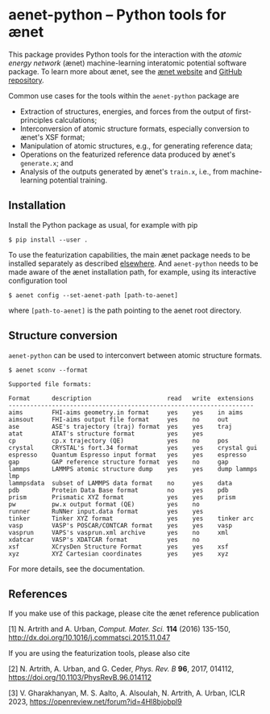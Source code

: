 # aenet-python – Python tools for ænet

This package provides Python tools for the interaction with the *atomic energy network* (ænet) machine-learning interatomic potential software package.  To learn more about ænet, see the [ænet website](http://ann.atomistic.net/) and [GitHub repository](http://ann.atomistic.net/).

Common use cases for the tools within the `aenet-python`  package are

* Extraction of structures, energies, and forces from the output of first-principles calculations;
* Interconversion of atomic structure formats, especially conversion to ænet's XSF format;
* Manipulation of atomic structures, e.g., for generating reference data;
* Operations on the featurized reference data produced by ænet's `generate.x`; and
* Analysis of the outputs generated by ænet's `train.x`, i.e., from machine-learning potential training.

## Installation

Install the Python package as usual, for example with pip

    $ pip install --user .

To use the featurization capabilities, the main ænet package needs to be installed separately as described [elsewhere](http://ann.atomistic.net/documentation/).  And `aenet-python` needs to be made aware of the ænet installation path, for example, using its interactive configuration tool

    $ aenet config --set-aenet-path [path-to-aenet]

where `[path-to-aenet]` is the path pointing to the aenet root directory.

## Structure conversion

`aenet-python` can be used to interconvert between atomic structure formats.

    $ aenet sconv --format

    Supported file formats:

    Format      description                     read   write  extensions
    --------------------------------------------------------------------
    aims        FHI-aims geometry.in format     yes    yes    in aims
    aimsout     FHI-aims output file format     yes    no     out
    ase         ASE's trajectory (traj) format  yes    yes    traj
    atat        ATAT's structure format         yes    yes
    cp          cp.x trajectory (QE)            yes    no     pos
    crystal     CRYSTAL's fort.34 format        yes    yes    crystal gui
    espresso    Quantum Espresso input format   yes    yes    espresso
    gap         GAP reference structure format  yes    no     gap
    lammps      LAMMPS atomic structure dump    yes    yes    dump lammps lmp
    lammpsdata  subset of LAMMPS data format    no     yes    data
    pdb         Protein Data Base format        no     yes    pdb
    prism       Prismatic XYZ format            yes    yes    prism
    pw          pw.x output format (QE)         yes    no
    runner      RuNNer input.data format        yes    yes
    tinker      Tinker XYZ format               yes    yes    tinker arc
    vasp        VASP's POSCAR/CONTCAR format    yes    yes    vasp
    vasprun     VAPS's vasprun.xml archive      yes    no     xml
    xdatcar     VASP's XDATCAR format           yes    no
    xsf         XCrysDen Structure Format       yes    yes    xsf
    xyz         XYZ Cartesian coordinates       yes    yes    xyz

For more details, see the documentation.



## References

If you make use of this package, please cite the ænet reference publication

[1] N. Artrith and A. Urban, *Comput. Mater. Sci.* **114** (2016) 135-150, http://dx.doi.org/10.1016/j.commatsci.2015.11.047

If you are using the featurization tools, please also cite

[2] N. Artrith, A. Urban, and G. Ceder,
*Phys. Rev. B* **96**, 2017, 014112, https://doi.org/10.1103/PhysRevB.96.014112

[3] V. Gharakhanyan, M. S. Aalto, A. Alsoulah, N. Artrith, A. Urban,
ICLR 2023, https://openreview.net/forum?id=4Hl8bjobpl9
